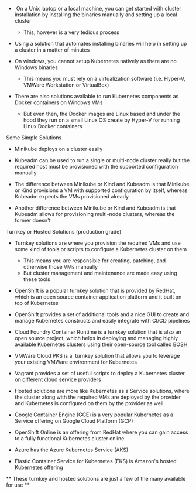 -  On a Unix laptop or a local machine, you can get started with cluster installation by installing the binaries manually and setting up a local cluster
	- This, however is a very tedious process

- Using a solution that automates installing binaries will help in setting up a cluster in a matter of minutes

- On windows, you cannot setup Kubernetes natively as there are no Windows binaries
	- This means you must rely on a virtualization software (i.e. Hyper-V, VMWare Workstation or VirtualBox)

- There are also solutions available to run Kubernetes components as Docker containers on Windows VMs
	- But even then, the Docker images are Linux based and under the hood they run on a small Linux OS create by Hyper-V for running Linux Docker containers

Some Simple Solutions

- Minikube deploys on a cluster easily

- Kubeadm can be used to run a single or multi-node cluster really but the required host must be provisioned with the supported configuration manually

- The difference between Minikube or Kind and Kubeadm is that Minikube or Kind provisions a VM with supported configuration by itself, whereas Kubeadm expects the VMs provisioned already

- Another difference between Minikube or Kind and Kubeadm is that Kubeadm allows for provisioning multi-node clusters, whereas the former doesn't

Turnkey or Hosted Solutions (production grade)

- Turnkey solutions are where you provision the required VMs and use some kind of tools or scripts to configure a Kubernetes cluster on them
	- This means you are responsible for creating, patching, and otherwise those VMs manually
	- But cluster management and maintenance are made easy using these tools

- OpenShift is a popular turnkey solution that is provided by RedHat, which is an open source container application platform and it built on top of Kubernetes

- OpenShift provides a set of additional tools and a nice GUI to create and manage Kubernetes constructs and easily integrate with CI/CD pipelines

- Cloud Foundry Container Runtime is a turnkey solution that is also an open source project, which helps in deploying and managing highly available Kubernetes clusters using their open-source tool called BOSH

- VMWare Cloud PKS is a  turnkey solution that allows you to leverage your existing VMWare environment for Kubernetes

- Vagrant provides a set of useful scripts to deploy a Kubernetes cluster on different cloud service providers

- Hosted solutions are more like Kubernetes as a Service solutions, where the cluster along with the required VMs are deployed by the provider and Kubernetes is configured on them by the provider as well.

- Google Container Engine (GCE) is a very popular Kubernetes as a Service offering on Google Cloud Platform (GCP)

- OpenShift Online is an offering from RedHat where you can gain access to a fully functional Kubernetes cluster online

- Azure has the Azure Kubernetes Service (AKS)

- Elastic Container Service for Kubernetes (EKS) is Amazon's hosted Kubernetes offering

** These turnkey and hosted solutions are just a few of the many available for use **